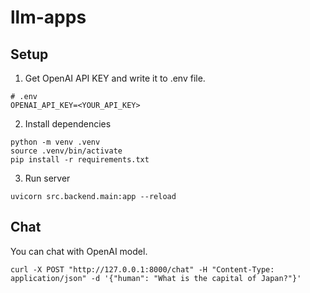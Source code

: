 # llm-apps
## Setup
1. Get OpenAI API KEY and write it to .env file.
```
# .env
OPENAI_API_KEY=<YOUR_API_KEY>
```

2. Install dependencies
```
python -m venv .venv
source .venv/bin/activate
pip install -r requirements.txt
```

3. Run server
```
uvicorn src.backend.main:app --reload
```

## Chat
You can chat with OpenAI model.
```
curl -X POST "http://127.0.0.1:8000/chat" -H "Content-Type: application/json" -d '{"human": "What is the capital of Japan?"}'
```